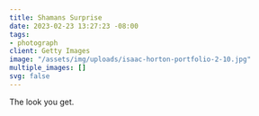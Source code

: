 ```yaml
---
title: Shamans Surprise
date: 2023-02-23 13:27:23 -08:00
tags:
- photograph
client: Getty Images
image: "/assets/img/uploads/isaac-horton-portfolio-2-10.jpg"
multiple_images: []
svg: false
---
```


The look you get.
